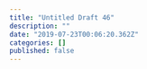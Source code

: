 ```yaml
---
title: "Untitled Draft 46"
description: ""
date: "2019-07-23T00:06:20.362Z"
categories: []
published: false
---
```



